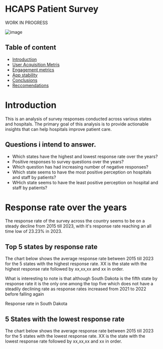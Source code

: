 # HCAPS Patient Survey
WORK IN PROGRESS


![image](https://github.com/0layiw0la/HCAPS-Patient-Survey/assets/103042427/d830b985-9f0d-47c2-910c-f082c6346006)
## Table of content
* [Introduction](#intro)
* [User Acquisition Metris](#acquire)
* [Engagement metrics](#engage)
* [App stability](#stable)
* [Conclusions](#conc)
* [Reccomendations ](#rec)
# <a name="intro"></a>Introduction
 This is an analysis of survey responses conducted across various states and hospitals. The primary goal of this analysis is to provide actionable insights that can help hospitals improve patient care.

 ## Questions i intend to answer.
 * Which states have the highest and lowest response rate over the years?
 * Positive responses to survey questions over the years?
 * Which question has had increasing number of negative responses?
 * Which state seems to have the most positive perception on hospitals and staff by patients?
 * WHich state seems to have the least positive perception on hospital and staff by patients?

# Response rate over the years
The response rate of the survey across the country seems to be on a steady decline from 2015 till 2023, with it's response rate reaching an all time low of 23.23% in 2023.



## Top 5 states by response rate 
The chart below shows the average response rate between 2015 till 2023 for the 5 states with the highest response rate. XX is the state with the highest response rate followed by xx,xx,xx and xx in order.



What is interesting to note is that although South Dakota is the fifth state by response rate it is the only one among the top five which does not have a steadily declining rate as response rates increased from 2021 to 2022 before falling again

Response rate in South Dakota

## 5 States with the lowest response rate
The chart below shows the average response rate between 2015 till 2023 for the 5 states with the lowest response rate. XX is the state with the lowest response rate followed by xx,xx,xx and xx in order.




 
